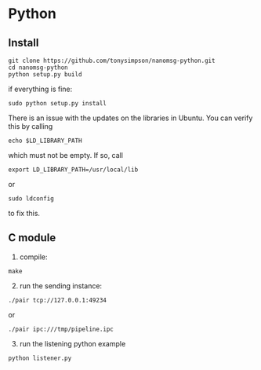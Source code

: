 # Python

## Install

```
git clone https://github.com/tonysimpson/nanomsg-python.git
cd nanomsg-python
python setup.py build
```
if everything is fine:
```
sudo python setup.py install
```

There is an issue with the updates on the libraries in Ubuntu.
You can verify this by calling
```
echo $LD_LIBRARY_PATH 
```
which must not be empty. 
If so, call
```
export LD_LIBRARY_PATH=/usr/local/lib
```
or
```
sudo ldconfig
```
to fix this.


## 

## C module


1. compile: 

```
make
```


2. run the sending instance:
```
./pair tcp://127.0.0.1:49234 
```
or 
```
./pair ipc:///tmp/pipeline.ipc
```

3. run the listening python example
```
python listener.py
```

